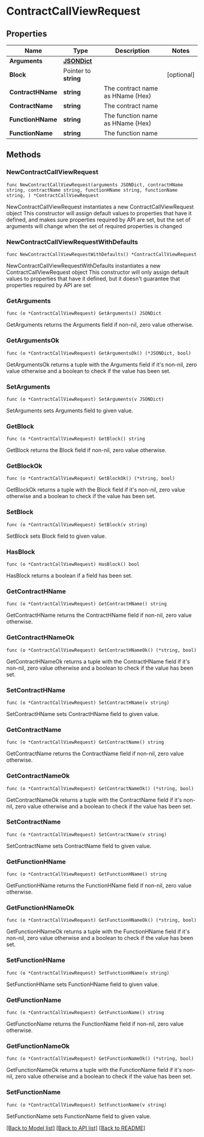 # ContractCallViewRequest

## Properties

Name | Type | Description | Notes
------------ | ------------- | ------------- | -------------
**Arguments** | [**JSONDict**](JSONDict.md) |  | 
**Block** | Pointer to **string** |  | [optional] 
**ContractHName** | **string** | The contract name as HName (Hex) | 
**ContractName** | **string** | The contract name | 
**FunctionHName** | **string** | The function name as HName (Hex) | 
**FunctionName** | **string** | The function name | 

## Methods

### NewContractCallViewRequest

`func NewContractCallViewRequest(arguments JSONDict, contractHName string, contractName string, functionHName string, functionName string, ) *ContractCallViewRequest`

NewContractCallViewRequest instantiates a new ContractCallViewRequest object
This constructor will assign default values to properties that have it defined,
and makes sure properties required by API are set, but the set of arguments
will change when the set of required properties is changed

### NewContractCallViewRequestWithDefaults

`func NewContractCallViewRequestWithDefaults() *ContractCallViewRequest`

NewContractCallViewRequestWithDefaults instantiates a new ContractCallViewRequest object
This constructor will only assign default values to properties that have it defined,
but it doesn't guarantee that properties required by API are set

### GetArguments

`func (o *ContractCallViewRequest) GetArguments() JSONDict`

GetArguments returns the Arguments field if non-nil, zero value otherwise.

### GetArgumentsOk

`func (o *ContractCallViewRequest) GetArgumentsOk() (*JSONDict, bool)`

GetArgumentsOk returns a tuple with the Arguments field if it's non-nil, zero value otherwise
and a boolean to check if the value has been set.

### SetArguments

`func (o *ContractCallViewRequest) SetArguments(v JSONDict)`

SetArguments sets Arguments field to given value.


### GetBlock

`func (o *ContractCallViewRequest) GetBlock() string`

GetBlock returns the Block field if non-nil, zero value otherwise.

### GetBlockOk

`func (o *ContractCallViewRequest) GetBlockOk() (*string, bool)`

GetBlockOk returns a tuple with the Block field if it's non-nil, zero value otherwise
and a boolean to check if the value has been set.

### SetBlock

`func (o *ContractCallViewRequest) SetBlock(v string)`

SetBlock sets Block field to given value.

### HasBlock

`func (o *ContractCallViewRequest) HasBlock() bool`

HasBlock returns a boolean if a field has been set.

### GetContractHName

`func (o *ContractCallViewRequest) GetContractHName() string`

GetContractHName returns the ContractHName field if non-nil, zero value otherwise.

### GetContractHNameOk

`func (o *ContractCallViewRequest) GetContractHNameOk() (*string, bool)`

GetContractHNameOk returns a tuple with the ContractHName field if it's non-nil, zero value otherwise
and a boolean to check if the value has been set.

### SetContractHName

`func (o *ContractCallViewRequest) SetContractHName(v string)`

SetContractHName sets ContractHName field to given value.


### GetContractName

`func (o *ContractCallViewRequest) GetContractName() string`

GetContractName returns the ContractName field if non-nil, zero value otherwise.

### GetContractNameOk

`func (o *ContractCallViewRequest) GetContractNameOk() (*string, bool)`

GetContractNameOk returns a tuple with the ContractName field if it's non-nil, zero value otherwise
and a boolean to check if the value has been set.

### SetContractName

`func (o *ContractCallViewRequest) SetContractName(v string)`

SetContractName sets ContractName field to given value.


### GetFunctionHName

`func (o *ContractCallViewRequest) GetFunctionHName() string`

GetFunctionHName returns the FunctionHName field if non-nil, zero value otherwise.

### GetFunctionHNameOk

`func (o *ContractCallViewRequest) GetFunctionHNameOk() (*string, bool)`

GetFunctionHNameOk returns a tuple with the FunctionHName field if it's non-nil, zero value otherwise
and a boolean to check if the value has been set.

### SetFunctionHName

`func (o *ContractCallViewRequest) SetFunctionHName(v string)`

SetFunctionHName sets FunctionHName field to given value.


### GetFunctionName

`func (o *ContractCallViewRequest) GetFunctionName() string`

GetFunctionName returns the FunctionName field if non-nil, zero value otherwise.

### GetFunctionNameOk

`func (o *ContractCallViewRequest) GetFunctionNameOk() (*string, bool)`

GetFunctionNameOk returns a tuple with the FunctionName field if it's non-nil, zero value otherwise
and a boolean to check if the value has been set.

### SetFunctionName

`func (o *ContractCallViewRequest) SetFunctionName(v string)`

SetFunctionName sets FunctionName field to given value.



[[Back to Model list]](../README.md#documentation-for-models) [[Back to API list]](../README.md#documentation-for-api-endpoints) [[Back to README]](../README.md)


